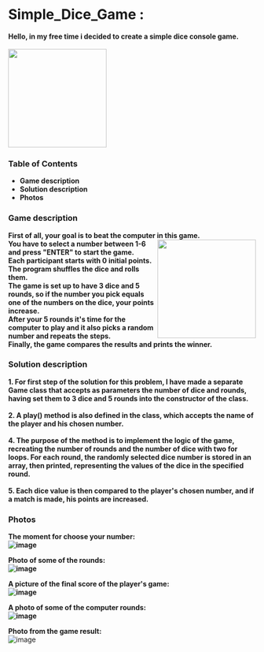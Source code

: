 # Simple_Dice_Game :
<strong> Hello, in my free time i decided to create a simple dice console game. </strong> </br>
</br>
<img align ="center_right" src ="https://github.com/StefanHristov1997/Simple_Dice_Game/assets/133797718/e2bd6f65-ae2f-4246-b4d7-f2e9654cca45" width= "200" higth="200" /> </br>

### Table of Contents
- <strong> Game description </strong> </br>
- <strong> Solution description </strong> </br>
- <strong> Photos </strong> </br>

### Game description
<strong> First of all, your goal is to beat the computer in this game. <img align = "right" src = "https://github.com/StefanHristov1997/Simple_Dice_Game/assets/133797718/d3bc529c-2cfb-434c-9d7f-1f9e5c292d9a" width= "200" higth="300" /></br>
You have to select a number between 1-6 and press "ENTER" to start the game. </br>
Еach participant starts with 0 initial points. </br>
The program shuffles the dice and rolls them. </br>
The game is set up to have 3 dice and 5 rounds, so if the number you pick equals one of the numbers on the dice, your points increase. </br>
After your 5 rounds it's time for the computer to play and it also picks a random number and repeats the steps. </br>
Finally, the game compares the results and prints the winner. </strong> </br>

### Solution description
<strong> 1. For first step of the solution for this problem, I have made a separate Game class that accepts as parameters the number of dice and rounds, having set them to 3 dice and 5 rounds into the constructor of the class. 
</br>
</br>
2. A play() method is also defined in the class, which accepts the name of the player and his chosen number.
</br>
</br>
4. The purpose of the method is to implement the logic of the game, recreating the number of rounds and the number of dice with two for loops. For each round, the randomly selected dice number is stored in an array, then printed, representing the values ​​of the dice in the specified round. 
</br>
</br>
5. Each dice value is then compared to the player's chosen number, and if a match is made, his points are increased. </strong>

### Photos
<strong> The moment for choose your number: </br>
![image](https://github.com/StefanHristov1997/Simple_Dice_Game/assets/133797718/2cd2f11f-11bb-41c3-a86b-2a69b4c77557) </br>

Photo of some of the rounds: </br>
![image](https://github.com/StefanHristov1997/Simple_Dice_Game/assets/133797718/482859c0-3a9e-4d4c-8846-d2a04e019cdc) </br>

A picture of the final score of the player's game: </br>
![image](https://github.com/StefanHristov1997/Simple_Dice_Game/assets/133797718/929203ef-1cd8-4bc8-8b8b-51443110d5b0) </br>

A photo of some of the computer rounds: </br>
![image](https://github.com/StefanHristov1997/Simple_Dice_Game/assets/133797718/01cbe188-8b3a-4b52-a074-9f399181ab8f) </br>

Photo from the game result: </strong> </br>
![image](https://github.com/StefanHristov1997/Simple_Dice_Game/assets/133797718/b3be912e-4744-497b-8481-1bd299e8af72)





